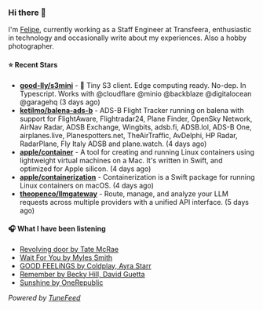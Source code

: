 ### Hi there 👋

I'm [Felipe](https://felipevm.com), currently working as a Staff Engineer at Transfeera, enthusiastic in technology and occasionally write about my experiences. Also a hobby photographer.

#### ⭐ Recent Stars
- **[good-lly/s3mini](https://github.com/good-lly/s3mini)** - 👶 Tiny S3 client. Edge computing ready. No-dep. In Typescript. Works with @cloudflare @minio @backblaze @digitalocean @garagehq (3 days ago)
- **[ketilmo/balena-ads-b](https://github.com/ketilmo/balena-ads-b)** - ADS-B Flight Tracker running on balena with support for FlightAware, Flightradar24, Plane Finder, OpenSky Network, AirNav Radar, ADSB Exchange, Wingbits, adsb.fi, ADSB.lol, ADS-B One, airplanes.live, Planespotters.net, TheAirTraffic, AvDelphi, HP Radar, RadarPlane, Fly Italy ADSB and plane.watch. (4 days ago)
- **[apple/container](https://github.com/apple/container)** - A tool for creating and running Linux containers using lightweight virtual machines on a Mac. It&#39;s written in Swift, and optimized for Apple silicon.  (4 days ago)
- **[apple/containerization](https://github.com/apple/containerization)** - Containerization is a Swift package for running Linux containers on macOS. (4 days ago)
- **[theopenco/llmgateway](https://github.com/theopenco/llmgateway)** - Route, manage, and analyze your LLM requests across multiple providers with a unified API interface. (5 days ago)

#### 🎧 What I have been listening
- [Revolving door by Tate McRae](https://open.spotify.com/track/541sN2qNfIlllGn9nGOQoC)
- [Wait For You by Myles Smith](https://open.spotify.com/track/0JjecOzaIzBTfIY35QGmgw)
- [GOOD FEELiNGS by Coldplay, Ayra Starr](https://open.spotify.com/track/65wzicJctsW9GwnTnLWxQO)
- [Remember by Becky Hill, David Guetta](https://open.spotify.com/track/4laAKIq9ZxBCwf99rauPYb)
- [Sunshine by OneRepublic](https://open.spotify.com/track/5r43qanLhUCdBj8HN3fa6B)

_Powered by [TuneFeed](https://tunefeed.app?ref=github.com)_
